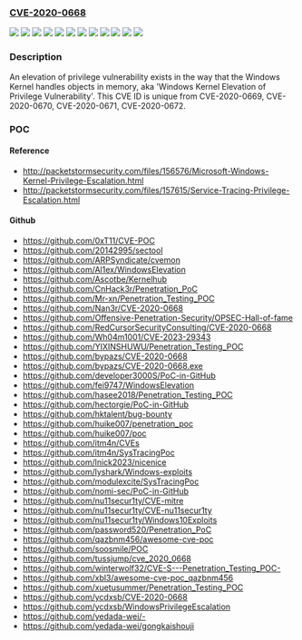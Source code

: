 ### [CVE-2020-0668](https://cve.mitre.org/cgi-bin/cvename.cgi?name=CVE-2020-0668)
![](https://img.shields.io/static/v1?label=Product&message=Windows%2010%20Version%201903%20for%2032-bit%20Systems&color=blue)
![](https://img.shields.io/static/v1?label=Product&message=Windows%2010%20Version%201903%20for%20ARM64-based%20Systems&color=blue)
![](https://img.shields.io/static/v1?label=Product&message=Windows%2010%20Version%201903%20for%20x64-based%20Systems&color=blue)
![](https://img.shields.io/static/v1?label=Product&message=Windows%2010%20Version%201909%20for%2032-bit%20Systems&color=blue)
![](https://img.shields.io/static/v1?label=Product&message=Windows%2010%20Version%201909%20for%20ARM64-based%20Systems&color=blue)
![](https://img.shields.io/static/v1?label=Product&message=Windows%2010%20Version%201909%20for%20x64-based%20Systems&color=blue)
![](https://img.shields.io/static/v1?label=Product&message=Windows%20Server%2C%20version%201903%20(Server%20Core%20installation)&color=blue)
![](https://img.shields.io/static/v1?label=Product&message=Windows%20Server%2C%20version%201909%20(Server%20Core%20installation)&color=blue)
![](https://img.shields.io/static/v1?label=Product&message=Windows%20Server&color=blue)
![](https://img.shields.io/static/v1?label=Product&message=Windows&color=blue)
![](https://img.shields.io/static/v1?label=Version&message=n%2Fa&color=blue)
![](https://img.shields.io/static/v1?label=Vulnerability&message=Elevation%20of%20Privilege&color=brighgreen)

### Description

An elevation of privilege vulnerability exists in the way that the Windows Kernel handles objects in memory, aka 'Windows Kernel Elevation of Privilege Vulnerability'. This CVE ID is unique from CVE-2020-0669, CVE-2020-0670, CVE-2020-0671, CVE-2020-0672.

### POC

#### Reference
- http://packetstormsecurity.com/files/156576/Microsoft-Windows-Kernel-Privilege-Escalation.html
- http://packetstormsecurity.com/files/157615/Service-Tracing-Privilege-Escalation.html

#### Github
- https://github.com/0xT11/CVE-POC
- https://github.com/20142995/sectool
- https://github.com/ARPSyndicate/cvemon
- https://github.com/Al1ex/WindowsElevation
- https://github.com/Ascotbe/Kernelhub
- https://github.com/CnHack3r/Penetration_PoC
- https://github.com/Mr-xn/Penetration_Testing_POC
- https://github.com/Nan3r/CVE-2020-0668
- https://github.com/Offensive-Penetration-Security/OPSEC-Hall-of-fame
- https://github.com/RedCursorSecurityConsulting/CVE-2020-0668
- https://github.com/Wh04m1001/CVE-2023-29343
- https://github.com/YIXINSHUWU/Penetration_Testing_POC
- https://github.com/bypazs/CVE-2020-0668
- https://github.com/bypazs/CVE-2020-0668.exe
- https://github.com/developer3000S/PoC-in-GitHub
- https://github.com/fei9747/WindowsElevation
- https://github.com/hasee2018/Penetration_Testing_POC
- https://github.com/hectorgie/PoC-in-GitHub
- https://github.com/hktalent/bug-bounty
- https://github.com/huike007/penetration_poc
- https://github.com/huike007/poc
- https://github.com/itm4n/CVEs
- https://github.com/itm4n/SysTracingPoc
- https://github.com/lnick2023/nicenice
- https://github.com/lyshark/Windows-exploits
- https://github.com/modulexcite/SysTracingPoc
- https://github.com/nomi-sec/PoC-in-GitHub
- https://github.com/nu11secur1ty/CVE-mitre
- https://github.com/nu11secur1ty/CVE-nu11secur1ty
- https://github.com/nu11secur1ty/Windows10Exploits
- https://github.com/password520/Penetration_PoC
- https://github.com/qazbnm456/awesome-cve-poc
- https://github.com/soosmile/POC
- https://github.com/tussjump/cve_2020_0668
- https://github.com/winterwolf32/CVE-S---Penetration_Testing_POC-
- https://github.com/xbl3/awesome-cve-poc_qazbnm456
- https://github.com/xuetusummer/Penetration_Testing_POC
- https://github.com/ycdxsb/CVE-2020-0668
- https://github.com/ycdxsb/WindowsPrivilegeEscalation
- https://github.com/yedada-wei/-
- https://github.com/yedada-wei/gongkaishouji

